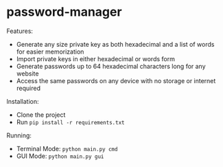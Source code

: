 # password-manager

Features:
- Generate any size private key as both hexadecimal and a list of words for easier memorization
- Import private keys in either hexadecimal or words form
- Generate passwords up to 64 hexadecimal characters long for any website
- Access the same passwords on any device with no storage or internet required

Installation:
- Clone the project
- Run `pip install -r requirements.txt`

Running:
- Terminal Mode: 
`python main.py cmd`
- GUI Mode: `python main.py gui`
